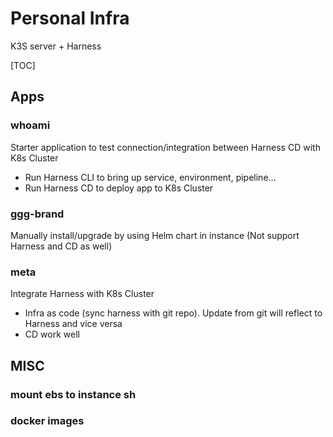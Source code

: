 # Personal Infra
K3S server + Harness

[TOC]

## Apps

### whoami

Starter application to test connection/integration between Harness CD with K8s Cluster

- Run Harness CLI to bring up service, environment, pipeline...
- Run Harness CD to deploy app to K8s Cluster

### ggg-brand

Manually install/upgrade by using Helm chart in instance (Not support Harness and CD as well)

### meta

Integrate Harness with K8s Cluster

- Infra as code (sync harness with git repo). Update from git will reflect to Harness and vice versa
- CD work well



## MISC

### mount ebs to instance sh

### docker images